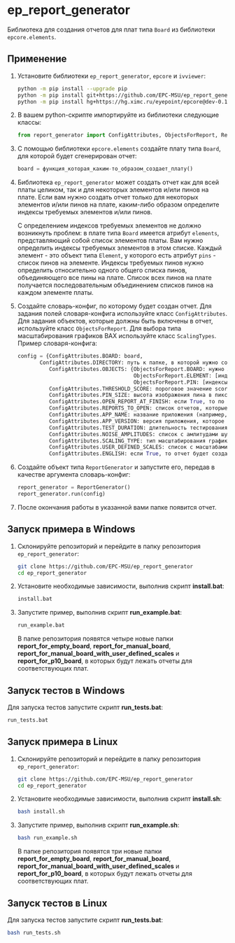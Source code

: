 # ep_report_generator
Библиотека для создания отчетов для плат типа `Board` из библиотеки `epcore.elements`.

## Применение

1. Установите библиотеки `ep_report_generator`, `epcore` и `ivviewer`:

   ```bash
   python -m pip install --upgrade pip
   python -m pip install git+https://github.com/EPC-MSU/ep_report_generator
   python -m pip install hg+https://hg.ximc.ru/eyepoint/epcore@dev-0.1 hg+https://hg.ximc.ru/eyepoint/ivviewer@dev-0.1
   ```

2. В вашем python-скрипте импортируйте из библиотеки следующие классы:

   ```python
   from report_generator import ConfigAttributes, ObjectsForReport, ReportGenerator, ScalingTypes
   ```

3. С помощью библиотеки `epcore.elements` создайте плату типа `Board`, для которой будет сгенерирован отчет:

   ```python
   board = функция_которая_каким-то_образом_создает_плату()
   ```
   
4. Библиотека `ep_report_generator` может создать отчет как для всей платы целиком, так и для некоторых элементов и/или пинов на плате. Если вам нужно создать отчет только для некоторых элементов и/или пинов на плате, каким-либо образом определите индексы требуемых элементов и/или пинов.

   С определением индексов требуемых элементов не должно возникнуть проблем: в плате типа `Board` имеется атрибут `elements`, представляющий собой список элементов платы. Вам нужно определить индексы требуемых элементов в этом списке. Каждый элемент - это объект типа `Element`, у которого есть атрибут `pins` - список пинов на элементе. Индексы требуемых пинов нужно определить относительно одного общего списка пинов, объединяющего все пины на плате. Список всех пинов на плате получается последовательным объединением списков пинов на каждом элементе платы.

5. Создайте словарь-конфиг, по которому будет создан отчет. Для задания полей словаря-конфига используйте класс `ConfigAttributes`. Для задания объектов, которые должны быть включены в отчет, используйте класс `ObjectsForReport`. Для выбора типа масштабирования графиков ВАХ используйте класс `ScalingTypes`. Пример словаря-конфига:

   ```python
   config = {ConfigAttributes.BOARD: board,
   		  ConfigAttributes.DIRECTORY: путь к папке, в которой нужно сохранить отчет,
             ConfigAttributes.OBJECTS: {ObjectsForReport.BOARD: нужно ли создать отчет для всей платы целиком True или False,
                                        ObjectsForReport.ELEMENT: [индексы элементов, которые должны быть включены в отчет],
                                        ObjectsForReport.PIN: [индексы пинов, которые должны быть включены в отчет]},
             ConfigAttributes.THRESHOLD_SCORE: пороговое значение score,
             ConfigAttributes.PIN_SIZE: высота изображения пина в пикселях для отчета,
             ConfigAttributes.OPEN_REPORT_AT_FINISH: если True, то по завершении создания отчета отчет будет открыт,
             ConfigAttributes.REPORTS_TO_OPEN: список отчетов, которые нужно открыть в браузере по завершении создания отчетов,
             ConfigAttributes.APP_NAME: название приложения (например, EyePoint P10), которое использует генератор отчетов,
             ConfigAttributes.APP_VERSION: версия приложения, которое использует генератор отчетов,
             ConfigAttributes.TEST_DURATION: длительность тестирования (тип значения datetime.timedelta),
             ConfigAttributes.NOISE_AMPLITUDES: список с амлитудами шумов графиков ВАХ,
             ConfigAttributes.SCALING_TYPE: тип масштабирования графиков ВАХ (например, ScalingTypes.EYEPOINT_P10),
             ConfigAttributes.USER_DEFINED_SCALES: список с масштабами графиков ВАХ, если ConfigAttributes.SCALING_TYPE == ScalingTypes.USER_DEFINED,
             ConfigAttributes.ENGLISH: если True, то отчет будет создан на английском языке}
   ```
   
6. Создайте объект типа `ReportGenerator` и запустите его, передав в качестве аргумента словарь-конфиг:

   ```python
   report_generator = ReportGenerator()
   report_generator.run(config)
   ```

7. После окончания работы в указанной вами папке появится отчет.

## Запуск примера в Windows

1. Склонируйте репозиторий и перейдите в папку репозитория `ep_report_generator`:

   ```bash
   git clone https://github.com/EPC-MSU/ep_report_generator
   cd ep_report_generator
   ```

2. Установите необходимые зависимости, выполнив скрипт **install.bat**:

   ```bash
   install.bat
   ```

3. Запустите пример, выполнив скрипт **run_example.bat**:

   ```bash
   run_example.bat
   ```

   В папке репозитория появятся четыре новые папки **report_for_empty_board**, **report_for_manual_board**, **report_for_manual_board_with_user_defined_scales** и **report_for_p10_board**, в которых будут лежать отчеты для соответствующих плат.

## Запуск тестов в Windows

Для запуска тестов запустите скрипт **run_tests.bat**:

```bash
run_tests.bat
```

## Запуск примера в Linux

1. Склонируйте репозиторий и перейдите в папку репозитория `ep_report_generator`:

   ```bash
   git clone https://github.com/EPC-MSU/ep_report_generator
   cd ep_report_generator
   ```

2. Установите необходимые зависимости, выполнив скрипт **install.sh**:

   ```bash
   bash install.sh
   ```

3. Запустите пример, выполнив скрипт **run_example.sh**:

   ```bash
   bash run_example.sh
   ```

   В папке репозитория появятся три новые папки **report_for_empty_board**, **report_for_manual_board**, **report_for_manual_board_with_user_defined_scales** и **report_for_p10_board**, в которых будут лежать отчеты для соответствующих плат.

## Запуск тестов в Linux

Для запуска тестов запустите скрипт **run_tests.bat**:

```bash
bash run_tests.sh
```


